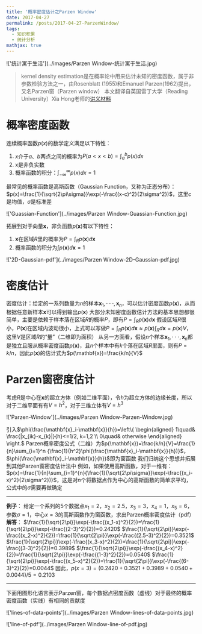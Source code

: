 ```yaml
---
title: '概率密度估计之Parzen Window'
date: 2017-04-27
permalink: /posts/2017-04-27-ParzenWindow/
tags:
  - 知识积累
  - 统计分析
mathjax: true
---
```


!['统计寓于生活'](../images/Parzen Window-统计寓于生活.jpg)

>kernel density estimation是在概率论中用来估计未知的密度函数，属于非参数检验方法之一，由Rosenblatt (1955)和Emanuel Parzen(1962)提出，又名Parzen窗（Parzen window）
本文翻译自英国雷丁大学（Reading University）Xia Hong老师的[讲义材料](http://www.personal.rdg.ac.uk/~sis01xh/teaching/CY2D2/Pattern2.pdf)

<!-- more -->

# 概率密度函数

连续概率函数$p(x)$的数学定义满足以下特性：
1. $x$介于$a$、$b$两点之间的概率为$P(a<x<b)=\int_a^bp(x)dx$
2. x是非负实数
3. 概率函数的积分：$\int_{-\infty}^\infty p(x)dx=1$

最常见的概率函数是高斯函数（Gaussian Function，又称为正态分布）：$p(x)=\frac{1}{\sqrt{2\pi\sigma}}\exp(-\frac{(x-c)^2}{2\sigma^2})$，这里$c$是均值，$\sigma$是标准差

!['Guassian-Function'](../images/Parzen Window-Guassian-Function.jpg)

拓展到对于向量$\mathbf{x}$，非负函数$p(\mathbf{x})$有以下特性：
1. $\mathbf{x}$在区域$R$里的概率为$P=\int_R p(\mathbf{x})d\mathbf{x}$
2. 概率函数的积分为$\int p(\mathbf{x})d\mathbf{x}=1$

!['2D-Gaussian-pdf'](../images/Parzen Window-2D-Gaussian-pdf.jpg)

# 密度估计

密度估计：给定的一系列数量为$n$的样本$\mathbf{x}_1, \cdot\cdot\cdot,\mathbf{x}_n$，可以估计密度函数$p(\mathbf{x})$，从而根据任意新样本$\mathbf{x}$可以得到输出$p(\mathbf{x})$
大部分未知密度函数估计方法的基本思想都很简单，主要是依赖于样本落在区域$R$的概率$P$，即有$P=\int_R p(\mathbf{x})d\mathbf{x}$
假设区域$R$很小，$P(\mathbf{x})$在区域内波动很小，上式可以写做$P=\int_R p(\mathbf{x})d\mathbf{x}\approx p(\mathbf{x})\int_R d\mathbf{x}=p(\mathbf{x})V$，这里$V$是区域$R$的“量”（二维即为面积）
从另一方面看，假设$n$个样本$\mathbf{x}_1, \cdot\cdot\cdot,\mathbf{x}_n$都是独立且服从概率密度函数$p(\mathbf{x})$，且$n$个样本中有$k$个落在区域$R$里面，则有$P=k/n$，因此$p(\mathbf{x})$的估计式为$p(\mathbf{x})=\frac{k/n}{V}$

# Parzen窗密度估计

考虑$R$是中心在$\mathbf{x}$的超立方体（例如二维平面），令$h$为超立方体的边缘长度，所以对于二维平面有有$V=h^2$，对于三维立体有$V=h^3$

!['Parzen-Window'](../images/Parzen Window-Parzen-Window.jpg)

引入$\phi(\frac{\mathbf{x}_i-\mathbf{x}}{h})=\left\{
\begin{aligned}
1\quad& \frac{|x_{ik}-x_{k}|}{h}<=1/2, k=1,2 \\
0\quad& otherwise
\end{aligned}
\right.$
Parzen概率密度公式（二维）为$p(\mathbf{x})=\frac{k/n}{V}=\frac{1}{n}\sum_{i=1}^n {\frac{1}{h^2}\phi(\frac{\mathbf{x}_i-\mathbf{x}}{h})}$，$\phi(\frac{\mathbf{x}_i-\mathbf{x}}{h})$即为窗函数
我们归纳这个思想并拓展到其他Parzen窗密度估计法中
例如，如果使用高斯函数，对于一维有：$p(x)=\frac{1}{n}\sum_{i=1}^{n}{\frac{1}{\sqrt{2\pi\sigma}}\exp(-\frac{(x_i-x)^2}{2\sigma^2})}$，这是对$n$个将数据点作为中心的高斯函数的简单求平均，公式中的$\sigma$需要再做确定

----
**例子**：
给定一个系列的5个数据点$x_1=2$，$x_2=2.5$，$x_3=3$，$x_4=1$，$x_5=6$，参数$\sigma=1$，中心$x=3$的高斯函数作为窗函数，求出Parzen概率密度估计（pdf）
**解答**：
$\frac{1}{\sqrt{2\pi}}\exp(-\frac{(x_1-x)^2}{2})=\frac{1}{\sqrt{2\pi}}\exp(-\frac{(2-3)^2}{2})=0.2420$
$\frac{1}{\sqrt{2\pi}}\exp(-\frac{(x_2-x)^2}{2})=\frac{1}{\sqrt{2\pi}}\exp(-\frac{(2.5-3)^2}{2})=0.3521$
$\frac{1}{\sqrt{2\pi}}\exp(-\frac{(x_3-x)^2}{2})=\frac{1}{\sqrt{2\pi}}\exp(-\frac{(3-3)^2}{2})=0.3989$
$\frac{1}{\sqrt{2\pi}}\exp(-\frac{(x_4-x)^2}{2})=\frac{1}{\sqrt{2\pi}}\exp(-\frac{(1-3)^2}{2})=0.0540$
$\frac{1}{\sqrt{2\pi}}\exp(-\frac{(x_5-x)^2}{2})=\frac{1}{\sqrt{2\pi}}\exp(-\frac{(6-3)^2}{2})=0.0044$
因此，$p(x=3)=(0.2420 + 0.3521 + 0.3989+0.0540 + 0.0044)/5 = 0.2103$

----
下面用图形化语言表示Parzen窗，每个数据点密度函数（虚线）对于最终的概率密度函数（实线）有相同的贡献度

!['lines-of-data-points'](../images/Parzen Window-lines-of-data-points.jpg)

!['line-of-pdf'](../images/Parzen Window-line-of-pdf.jpg)
